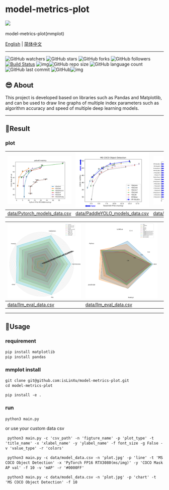 # model-metrics-plot

![](./img/project_logo.png)

model-metrics-plot(mmplot)

[English](README.md) | [简体中文](README.zh-CN.md)

---
![GitHub watchers](https://img.shields.io/github/watchers/isLinXu/model-metrics-plot.svg?style=social) ![GitHub stars](https://img.shields.io/github/stars/isLinXu/model-metrics-plot.svg?style=social) ![GitHub forks](https://img.shields.io/github/forks/isLinXu/model-metrics-plot.svg?style=social) ![GitHub followers](https://img.shields.io/github/followers/isLinXu.svg?style=social)
 [![Build Status](https://img.shields.io/endpoint.svg?url=https%3A%2F%2Factions-badge.atrox.dev%2Fatrox%2Fsync-dotenv%2Fbadge&style=flat)](https://github.com/isLinXu/model-metrics-plot)  ![img](https://badgen.net/badge/icon/learning?icon=deepscan&label)![GitHub repo size](https://img.shields.io/github/repo-size/isLinXu/model-metrics-plot.svg?style=flat-square) ![GitHub language count](https://img.shields.io/github/languages/count/isLinXu/model-metrics-plot)  ![GitHub last commit](https://img.shields.io/github/last-commit/isLinXu/model-metrics-plot) ![GitHub](https://img.shields.io/github/license/isLinXu/model-metrics-plot.svg?style=flat-square)![img](https://hits.dwyl.com/isLinXu/model-metrics-plot.svg)

## 😎 About

This project is developed based on libraries such as Pandas and Matplotlib, and can be used to draw line graphs of multiple index parameters such as algorithm accuracy and speed of multiple deep learning models.

---

## 🥰Result

### plot

| <img src="./img/plot_metrics.jpg" style="zoom:33%;" />       | ![](./img/paddle_plot_metrics.jpg)                           | <img src="./img/bar_chart_plot.jpg" style="zoom: 25%;" />    |
| ------------------------------------------------------------ | ------------------------------------------------------------ | ------------------------------------------------------------ |
| [data/Pytorch_models_data.csv](https://github.com/isLinXu/model-metrics-plot/blob/main/data/Pytorch_models_data.csv) | [data/PaddleYOLO_models_data.csv](https://github.com/isLinXu/model-metrics-plot/blob/main/data/PaddleYOLO_model_data.csv) | [data/MMYOLO_model_data.csv](https://github.com/isLinXu/model-metrics-plot/blob/main/data/MMYOLO_model_data.csv) |

| <img src="./img/plot_mult_chart.jpg" style="zoom:33%;" />       | <img src="./img/plot_mult_code_chart.jpg" style="zoom:33%;" />     |     |
| ------------------------------------------------------------ |-----| ------------------------------------------------------------ |
| [data/llm_eval_data.csv](https://github.com/isLinXu/model-metrics-plot/blob/main/data/llm_eval_data.csv) | [data/llm_eval_data.csv](https://github.com/isLinXu/model-metrics-plot/blob/main/data/llm_code_eval.csv) | |

---

## 🔨Usage

### requirement

```shell
pip install matplotlib
pip install pandas
```

### mmplot install

```shell
git clone git@github.com:isLinXu/model-metrics-plot.git
cd model-metrics-plot
```

```shell
pip install -e .
```

### run

```shell
python3 main.py
```

or use your custom data csv

```shell
 python3 main.py -c 'csv_path' -n 'figture_name' -p 'plot_type' -t 'title_name' -x 'xlabel_name' -y 'ylabel_name' -f font_size -g False -v 'value_type' -r 'colors' 
```

```shell
 python3 main.py -c data/model_data.csv -n 'plot.jpg' -p 'line' -t 'MS COCO Object Detection' -x 'PyTorch FP16 RTX3080(ms/img)' -y 'COCO Mask AP val' -f 10 -v 'mAP' -r '#0000FF'
```


```shell
 python3 main.py -c data/model_data.csv -n 'plot.jpg' -p 'chart' -t 'MS COCO Object Detection' -f 10
```